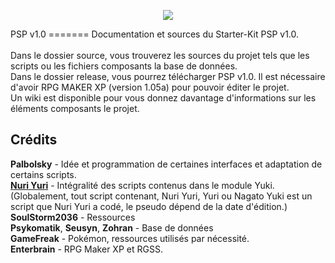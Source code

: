 <p align="center"><img src="http://img.xooimage.com/files80/7/3/5/logo-35e5a3d.png" /></p>
PSP v1.0
=======
Documentation et sources du Starter-Kit PSP v1.0.<br><br>
Dans le dossier source, vous trouverez les sources du projet tels que les scripts ou les fichiers composants la base de données.<br>
Dans le dossier release, vous pourrez télécharger PSP v1.0. Il est nécessaire d'avoir RPG MAKER XP (version 1.05a) pour pouvoir éditer le projet.<br>
Un wiki est disponible pour vous donnez davantage d'informations sur les éléments composants le projet.

## Crédits
<b>Palbolsky</b> - Idée et programmation de certaines interfaces et adaptation de certains scripts.<br>
<b><a href="http://facebook.com/yuri.nyunyu">Nuri Yuri</a></b> - Intégralité des scripts contenus dans le module Yuki.<br> (Globalement, tout script contenant, Nuri Yuri, Yuri ou Nagato Yuki est un script que Nuri Yuri a codé, le pseudo dépend de la date d'édition.)<br>
<b>SoulStorm2036</b> - Ressources<br>
<b>Psykomatik</b>, <b>Seusyn</b>,  <b>Zohran</b> - Base de données<br>
<b>GameFreak</b> - Pokémon, ressources utilisés par nécessité.<br>
<b>Enterbrain</b> - RPG Maker XP et RGSS.<br>
